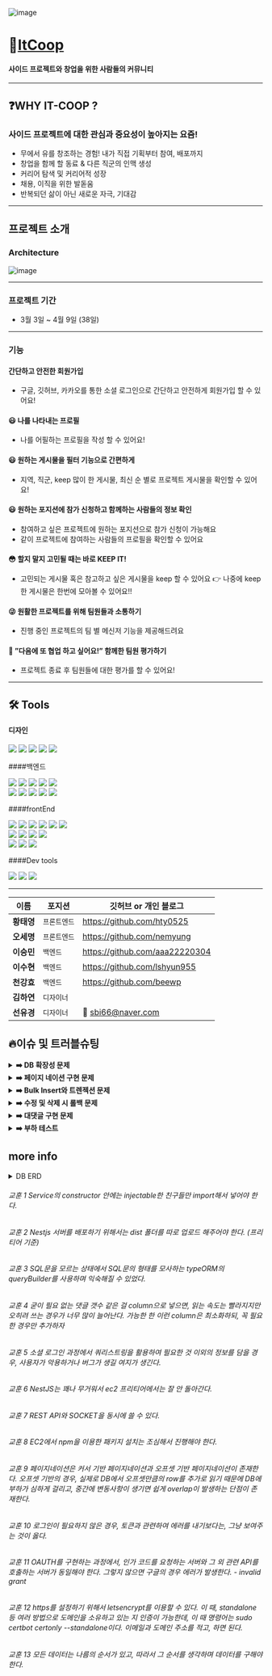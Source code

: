 ![image](https://user-images.githubusercontent.com/82748285/162229805-ae28866d-0da7-4e36-9f53-b3d81d83443d.png)

# 🤔[ItCoop][itcooplink]

[itcooplink]: https://it-coop.co.kr 'go itCoop'

#### 사이드 프로젝트와 창업을 위한 사람들의 커뮤니티

---

## ❓WHY IT-COOP ?

### 사이드 프로젝트에 대한 관심과 중요성이 높아지는 요즘!

- 무에서 유를 창조하는 경험! 내가 직접 기획부터 참여, 배포까지
- 창업을 함께 할 동료 & 다른 직군의 인맥 생성
- 커리어 탐색 및 커리어적 성장
- 채용, 이직을 위한 발돋움
- 반복되던 삶이 아닌 새로운 자극, 기대감

<hr/>

## 프로젝트 소개

### Architecture

![image](https://user-images.githubusercontent.com/48893036/162189441-14f99bf8-740a-497d-986d-136c32d5d371.png)

<hr/>

### 프로젝트 기간

- 3월 3일 ~ 4월 9일 (38일)

<hr/>

### 기능

#### 간단하고 안전한 회원가입

- 구글, 깃허브, 카카오를 통한 소셜 로그인으로 간단하고 안전하게 회원가입 할 수 있어요!

#### 😃 나를 나타내는 프로필

- 나를 어필하는 프로필을 작성 할 수 있어요!

#### 😃 원하는 게시물을 필터 기능으로 간편하게

- 지역, 직군, keep 많이 한 게시물, 최신 순 별로 프로젝트 게시물을 확인할 수 있어요!

#### 😃 원하는 포지션에 참가 신청하고 함께하는 사람들의 정보 확인

- 참여하고 싶은 프로젝트에 원하는 포지션으로 참가 신청이 가능해요
- 같이 프로젝트에 참여하는 사람들의 프로필을 확인할 수 있어요

#### 😳 할지 말지 고민될 때는 바로 KEEP IT!

- 고민되는 게시물 혹은 참고하고 싶은 게시물을 keep 할 수 있어요
  👉 나중에 keep한 게시물은 한번에 모아볼 수 있어요!!

#### 😜 원활한 프로젝트를 위해 팀원들과 소통하기

- 진행 중인 프로젝트의 팀 별 메신저 기능을 제공해드려요

#### 🤠 ”다음에 또 협업 하고 싶어요!” 함께한 팀원 평가하기

- 프로젝트 종료 후 팀원들에 대한 평가를 할 수 있어요!
<hr/>

## 🛠 Tools

#### 디자인

<p>
  <img src="https://img.shields.io/badge/Figma-F24E1E?style=for-the-badge&logo=Figma&logoColor=white"/>
  <img src="https://img.shields.io/badge/Adobe XD-FF61F6?style=for-the-badge&logo=Adobe XD&logoColor=white"/>
  <img src="https://img.shields.io/badge/Adobe Illustrator-FF9A00?style=for-the-badge&logo=Adobe Illustrator&logoColor=white"/>
  <img src="https://img.shields.io/badge/Adobe Photoshop-31A8FF?style=for-the-badge&logo=Adobe Photoshop&logoColor=white"/>
  <img src="https://img.shields.io/badge/css-1572B6?style=for-the-badge&logo=css3&logoColor=white">
<br>
</p>

####백엔드

<p>
<img src="https://img.shields.io/badge/javascript-F7DF1E?style=for-the-badge&logo=javascript&logoColor=black">
<img src="https://img.shields.io/badge/TypeScript-3178C6?style=for-the-badge&logo=TypeScript&logoColor=white"/>
<img src="https://img.shields.io/badge/ESLint-4B3263?style=for-the-badge&logo=eslint&logoColor=white">
<img src="https://img.shields.io/badge/node.js-339933?style=for-the-badge&logo=Node.js&logoColor=white">
<img src="https://img.shields.io/badge/NestJS-E0234E?style=for-the-badge&logo=NestJS&logoColor=white">

<br>
  <img src="https://img.shields.io/badge/mysql-%2300f.svg?style=for-the-badge&logo=mysql& logoColor=white">
  <img src="https://img.shields.io/badge/NPM-%23000000.svg?style=for-the-badge&logo=npm&  logoColor=white">
  <img src="https://img.shields.io/badge/AWS Ec2-232F3E?style=for-the-badge&  logo=amazonaws&logoColor=white">
   <img src="https://img.shields.io/badge/socket.io-ffffff?style=for-the-badge&logo=socket.io&logoColor=black">
  <img src="https://img.shields.io/badge/JWT-black?style=for-the-badge&logo=JSON%20web%20tokens">

<br>
</p>

####frontEnd

<p>
  <img src="https://img.shields.io/badge/javascript-F7DF1E?style=for-the-badge&logo=javascript&logoColor=black">
  <img src="https://img.shields.io/badge/Tailwind-06B6D4?style=for-the-badge&logo=Tailwind CSS&logoColor=white">
  <img src="https://img.shields.io/badge/html-E34F26?style=for-the-badge&logo=html5&logoColor=white">
  <img src="https://img.shields.io/badge/css-1572B6?style=for-the-badge&logo=css3&logoColor=white">
  <img src="https://img.shields.io/badge/ESLint-4B3263?style=for-the-badge&logo=eslint&logoColor=white">
  <img src="https://img.shields.io/badge/yarn-%232C8EBB.svg?style=for-the-badge&logo=yarn&logoColor=white">
  <br>
  <img src="https://img.shields.io/badge/React-61DAFB?style=for-the-badge&logo=React&logoColor=black">
  <img src="https://img.shields.io/badge/React_Router-CA4245?style=for-the-badge&logo=react-router&logoColor=white">
  <img src="https://img.shields.io/badge/-React%20Query-FF4154?style=for-the-badge&logo=react%20query&logoColor=white">
  <img src="https://img.shields.io/badge/socket.io-ffffff?style=for-the-badge&logo=socket.io&logoColor=black">
<br>
  <img src="https://img.shields.io/badge/github%20actions-%232671E5.svg?style=for-the-badge&logo=githubactions&logoColor=white">
  <img src="https://img.shields.io/badge/CloudFront-D05C4B?style=for-the-badge&logo=Amazon AWS&logoColor=white">
  <img src="https://img.shields.io/badge/Amazon S3-569A31?style=for-the-badge&logo=Amazon S3&logoColor=white">
</p>

####Dev tools

<p> 
  <img src="https://img.shields.io/badge/Visual%20Studio%20Code-0078d7.svg?style=for-the-badge&logo=visual-studio-code&logoColor=white">
  <img src="https://img.shields.io/badge/git-%23F05033.svg?style=for-the-badge&logo=git&logoColor=white">
  <img src="https://img.shields.io/badge/github-%23121011.svg?style=for-the-badge&logo=github&logoColor=white">
<br>

<hr>

| 이름       | 포지션       | 깃허브 or 개인 블로그          |
| ---------- | ------------ | ------------------------------ |
| **황태영** | `프론트엔드` | https://github.com/hty0525     |
| **오세명** | `프론트엔드` | https://github.com/nemyung     |
| **이승민** | `백엔드`     | https://github.com/aaa22220304 |
| **이수현** | `백엔드`     | https://github.com/lshyun955   |
| **천강효** | `백엔드`     | https://github.com/beewp       |
| **김하연** | `디자이너`   |                                |
| **선유경** | `디자이너`   | 🚢 sbi66@naver.com             |

## 🔥이슈 및 트러블슈팅

<details>
<summary><b>➡️ DB 확장성 문제</b></summary>

> **문제** : DB 테이블에서 컬럼 자체가 값을 의미하여 유연성이 제한되는 문제
>
> **설명** : 게시글을 DB에 저장할 때, 작성자가 요구하는 각각의 직군 및 기술 스택과 그에 따라 필요한 인원수를 저장해야 헀다. 직군 및 기술 스택을 각각의 컬럼으로 하여 각 몇명이 요구되는 지를 저장하고 있었다. 그 결과, 백엔드에서 컬럼으로 지정한 직군 및 기술 스택에 대한 정보만을 저장하고 있었다.
>
> **해결** : 해당하는 컬럼을 모두 제거한 후, 기존 One to One 관계에서 One To Many 관계로 테이블 관계 설정을 바꾸어 기술 스택 및 직군에 대한 정보를 row에 저장하였다.
>
> **효과** : 기존의 제약에서 벗어나서 더 다양한 종류의 기술 스택의 정보를 저장할 수 있었고, 실제로 10여 가지의 정보를 저장하였던 초기 대비 프로젝트가 진행됨에 따라 20여 가지의 정보를 저장해야 했고 이를 성공적으로 저장할 수 있었다.
</details>

<details>
<summary><b>➡️ 페이지 네이션 구현 문제</b></summary>

> **문제** : 여러 가지 필터와 정렬 순서에 따른 페이지네이션을 구현으로 너무 많은 분기처리가 필요했던 문제
>
> **설명** : 사용자 편의성을 개선하기 위해서 전체 게시글 목록 조회 API에서 직군, 기술 스택, 모집 완료 여부, 그리고 지역 등의 여러가지 필터 기능이 필요했고, 거기에 더해 최신순 및 keep it 갯수 순으로 정렬이 필요했다. 각각에 대해서 서로 다르게 분기 처리를 할 경우, API를 매우 다양하게 작성하거나, 분기 처리에 따라 코드에 중복되는 부분이 지속적으로 발생하여 코드의 가동성이 떨어지고 에러 처리 등에 있어서 작업 효율이 떨어지는 문제가 발생하였다.
>
> **해결** : TypeORM이 제공하는 QueryBuilder를 통해 쿼리를 작성하였다. 각각의 필터링 및 정렬에 대해 조건문을 통해 쿼리에 추가적으로 조건을 지정해주는 방식으로 코드를 작성하였다.
>
> **효과** : 각각의 분기처리를 따로 할 필요성이 사라져 코드가 중복되는 부분이 사라졌고, 코드의 가독성이 높아져 코드를 수정함에 있어 불편함이 사라졌다. 또한, 오류가 발생하였을 때 여러가지 조건에 대해서 실험을 진행하여 어떤 부분에서 오류가 발생하였는 지를 손쉽게 찾을 수 있었으며, 똑같은 부분을 여러번 수정할 필요 없이 손쉽게 버그를 고칠 수 있었다.

<br>

> **문제** : 페이지네이션을 Keep it 갯수를 기준으로 할 경우 시간이 매우 오래 걸리는 문제
>
> **설명** : 사용자의 편의성을 고려하여 사용자들에게 가장 큰 관심을 받는 게시물을 먼저 볼 수 있게 하는 Keep it 갯수 순으로 전체 목록을 받을 수 있게 하였다. 그러나, DB 구조 상 매번 Keep it의 갯수를 계산해야 하는 문제가 있었고, 그에 따라 쿼리문을 작성할 경우 매 요청에 대해 DB에 저장된 모든 게시글의 Keep it에 대한 정보를 불러오고 계산해야 하는 문제가 있어 시간이 매우 오래 걸렸다.
>
> **해결** : 게시글에 대한 정보를 저장할 때, Keep it에 대한 갯수를 저장하는 컬럼을 추가하여 이를 기준으로 정렬을 쉽게 할 수 있도록 하였다.
>
> **효과** : 각각의 요청에 있어 매번 DB의 모든 게시글에 대해서 Keep it의 갯수를 계산해야 했던 기존 방식 대비 훨씬 빠른 속도로 요청이 처리되는 것을 확인하였고, 서버의 부하 또한 감소시킬 수 있었다.
</details>

<details>
<summary><b>➡️ Bulk Insert와 트렌젝션 문제</b></summary>

> **문제** : 여러 테이블에 한번에 값을 저장 할 때 발생한 문제
>
> **설명** : 최초 코드에서 for문과 트렌젝션을 사용해 save 쿼리를 통해 여러번의 요청을 보내는 로직으로 작성하였다.
>
> **해결** : typeORM이 Bulk Insert를 사용함으로써 통신시간 단축, 이에 더해  트렌젝션 내에 Promise.all을 사용함으로써 통신 시간을 더욱 단축시키려 했다. 하지만 트렌젝션 내에 Promise.all을 사용 할 때 롤백 과정에서 통신 시간차이에 따른 누락 문제가 발생해 트렌젝션 내에 Promise.all을 사용한 시간 단축은 적용하지 못했다.
>
> **효과** : 서버와 db의간 많은 통신을 해야했던 기존 방식 대비 훨씬 빠른 속도로 요청이 처리되는 것을 확인하였고, 서버의 부하 또한 감소시킬 수 있었다.
</details>

<details>
<summary><b>➡️ 수정 및 삭제 시 롤백 문제</b></summary>

> **문제** : 하나의 요청에 대해서 DB에 여러번 업데이트가 필요한 경우, 중간에 에러가 발생했을 때 의도치 않은 정보 수정이 발생했던 문제
>
> **설명** : 게시글에 Keep it에 대한 컬럼을 추가하여 Keep it을 하거나 취소했을 경우, 해당 컬럼의 정보 또한 수정해야 했다. 또한, 게시글을 수정할 때 여러가지 정보를 한번에 수정할 경우 하나의 테이블이 아니라 One to Many 관계에 있는 서로 다른 테이블의 정보를 수정해야 하는 경우가 존재했다. 그러나, 중간에 에러가 발생하여 작업이 중지된 경우, 어떤 부분에서 에러가 발생한 것인지 알 수 없으며 그 이전에 실시된 수정 사항에 대해서는 반영되는 문제가 발생하였다.
>
> **해결** : Transaction을 통해 문제를 해결하였다. Transaction은 My SQL에서 지원하는 기능으로, TypeORM에서도 이용할 수 있었다. Transaction은 그 특성 상 해당하는 모든 쿼리문이 반영되거나, 에러가 발생할 경우 모두 반영되지 않는데 이러한 특성이 문제 해결에 주요하게 작용하였다. try catch문을 통해 에러를 감지하고 에러가 발생할 경우, transaction을 롤백시켜 모든 수정사항을 되돌릴 수 있었다.
>
> **효과** : 게시글에 대한 정보 테이블에서 Keep it의 갯수에 대해 저장된 정보가 정확하게 Keep it 갯수를 반영하게 되었다. 사용자가 작성한 게시글 수정사항이 반영되는 도중에 에러가 발생하더라도 부분적으로 반영되는 것이 아니라 다시 원래 상태로 정상적으로 돌아오게 되었다. 
</details>

<details>
<summary><b>➡️ 대댓글 구현 문제</b></summary>

> **문제** : 대댓글을 구현함에 있어 일차원 배열의 정보를 트리 구조로 변환해야 하여 시간 복잡도가 O(n²)이던 문제
>
> **설명** : DB에 댓글에 대한 정보를 저장할 때, depth를 저장하여 해당 댓글이 댓글인지 대댓글인지를 저장하고, group을 저장하여 해당 댓글 및 대댓글이 몇번째 댓글 및 대댓글인지에 대한 정보를 저장하였다. 이 경우, 프론트엔드에서 일차원 배열을 이중 for문을 활용해 트리 구조로 변환해야 했기 때문에 시간 복잡도가 O(n²)이었고, 댓글의 수가 많아질 경우 문제가 발생할 것으로 판단하였다. 또한, 댓글이 삭제된 대댓글을 표현할 수 있는 방법이 필요했다.
>
> **해결** : 문제를 해결하기 위해 DB 구조 수정과 트리 구조로 변환 로직 변경을 고려하였다. Type ORM은 또한 tree 구조를 지원하여 이렇게 DB 구조를 변환할 경우 문제를 해결할 수 있다. 그러나, 이렇게 될 경우 매핑에 상당히 오랜 시간이 소요될 것으로 판단하였다. 멘토님께 질문한 결과, Type ORM은 매핑에 있어 row의 수가 많아질 수록 기하급수적으로 시간이 소요됨을 알게 되어, 이 방법보다는 로직을 변환하는 방식으로 문제를 해결하기로 하였다. Javascript는 Set 자료구조를 지원하는데, set 자료형의 경우 각각의 요소가 있는 지 여부를 검사하는 것과 add가 O(1)의 시간을 소요한다. 또한 댓글은 시간 순서대로 저장되어 있는데, 이 점을 이용하여 기존 이중 for문에서 단일 for문으로 대댓글 구현하였다. 
>
> **효과** : 단일 for문으로 대댓글 로직을 변경하여 기존 O(n²)이던 시간 복잡도를 O(n)으로 개선할 수 있었다. ORM에서 추가적인 매핑 과정 없이 문제를 해결할 수 있어 다른 부분에서 시간이 추가적으로 소요되는 부분을 걱정할 필요가 없었다. 
</details>

<details>
<summary><b>➡️ 부하 테스트</b></summary>

> **문제** : 부하 테스트 라이브러리인 artillery를 통해 서버에 부하를 가했을 때, 요청 처리 시간이 너무 오래 걸리던 문제
>
> **설명** : 부하 테스트 라이브러리인 artillery를 통해 요청이 가장 잦을 것으로 생각되는 전체 게시글 목록 조회 API에 대한 부하 테스트를 진행하였다. 기존 200ms 이하이던 요청 처리 시간이 평균 1500ms으로 증가하였고, 하위 99%의 경우 3000ms 이상이 소요되었다. 또한, 부하를 더 강하게 했을 때는 요청이 정상적으로 응답을 받을 수 없는 문제가 발생하였다.
>
> **해결** : TypeORM의 로깅 기능으로 해당 API에서 이용되는 쿼리문을 읽을 수 있었다. 해당 쿼리문에서 이용되는 조건문 및 정렬 기준을 토대로 테이블의 index를 점검 및 수정하였다.
>
> **효과** : 부하 테스트를 재실시하였을 때, 평균 소요 시간을 20% 정도 감축할 수 있었으며, 하위 99%의 경우에는 최대 50%까지 시간 소요가 감소하는 것을 확인하였다.
</details>

## more info

<details>
<summary> DB ERD </summary>
<div markdown="1">

![image](https://user-images.githubusercontent.com/48893036/162195875-c367e352-da7b-4195-bd3b-33298abf7b43.png)

</div>
</details>

###### 교훈 1 Service의 constructor 안에는 injectable한 친구들만 import해서 넣어야 한다.

###### 교훈 2 Nestjs 서버를 배포하기 위해서는 dist 폴더를 따로 업로드 해주어야 한다. (프리티어 기준)

###### 교훈 3 SQL문을 모르는 상태에서 SQL문의 형태를 모사하는 typeORM의 queryBuilder를 사용하며 익숙해질 수 있었다.

###### 교훈 4 굳이 필요 없는 댓글 갯수 같은 걸 column으로 넣으면, 읽는 속도는 빨라지지만 오히려 쓰는 경우가 너무 많이 늘어난다. 가능한 한 이런 column은 최소화하되, 꼭 필요한 경우만 추가하자

###### 교훈 5 소셜 로그인 과정에서 쿼리스트링을 활용하여 필요한 것 이외의 정보를 담을 경우, 사용자가 악용하거나 버그가 생길 여지가 생긴다.

###### 교훈 6 NestJS는 꽤나 무거워서 ec2 프리티어에서는 잘 안 돌아간다.

###### 교훈 7 REST API와 SOCKET을 동시에 쓸 수 있다.

###### 교훈 8 EC2에서 npm을 이용한 패키지 설치는 조심해서 진행해야 한다.

###### 교훈 9 페이지네이션은 커서 기반 페이지네이션과 오프셋 기반 페이지네이션이 존재한다. 오프셋 기반의 경우, 실제로 DB에서 오프셋만큼의 row를 추가로 읽기 때문에 DB에 부하가 심하게 걸리고, 중간에 변동사항이 생기면 쉽게 overlap이 발생하는 단점이 존재한다.

###### 교훈 10 로그인이 필요하지 않은 경우, 토큰과 관련하여 에러를 내기보다는, 그냥 보여주는 것이 옳다.

###### 교훈 11 OAUTH를 구현하는 과정에서, 인가 코드를 요청하는 서버와 그 외 관련 API를 호출하는 서버가 동일해야 한다. 그렇지 않으면 구글의 경우 에러가 발생한다. - invalid grant

###### 교훈 12 https를 설정하기 위해서 letsencrypt를 이용할 수 있다. 이 때, standalone 등 여러 방법으로 도메인을 소유하고 있는 지 인증이 가능한데, 이 때 명령어는 sudo certbot certonly --standalone이다. 이메일과 도메인 주소를 적고, 하면 된다.

###### 교훈 13 모든 데이터는 나름의 순서가 있고, 따라서 그 순서를 생각하며 데이터를 구해야 한다.
